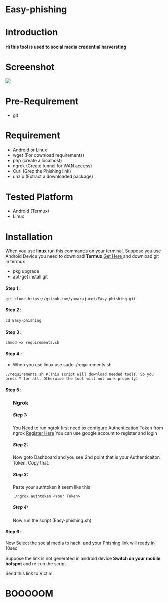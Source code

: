 # Easy-phishing
# Introduction
<h4>Hi this tool is used to social media credential harversting</h4>

# Screenshot
<img src="https://raw.githubusercontent.com/yuvarajucet/easy-phishing/main/Easyphishing.png"/>

# Pre-Requirement
<ul>
  <li>git</li>
</ul>

# Requirement
<ul>
  <li>Android or Linux</li>
  <li>wget (For download requirements)</li>
  <li>php (create a localhost)</li>
  <li>ngrok (Create tunnel for WAN access)</li>
  <li>Curl (Grep the Phishing link)</li>
  <li>unzip (Extract a downloaded package)</li>
</ul> 

# Tested Platform
<ul>
  <li>Android (Termux)</li>
  <li>Linux</li>
</ul>
  
# Installation
<p> When you use <b>linux</b> run this commands on your terminal. Suppose you use Android Device you need to download <b>Termux</b> <a href="https://play.google.com/store/apps/details?id=com.termux"> Get Here </a> and download git in termux</p>
  <ul>
  <li>pkg upgrade</li>
  <li>apt-get install git</li>
  </ul>
<h4>Step 1 :</h4>

```
git clone https://github.com/yuvarajucet/Easy-phishing.git
```
<h4>Step 2 :</h4>

```
cd Easy-phishing
```
<h4>Step 3 :</h4>

```
chmod +x requirements.sh
```
<h4>Step 4 :</h4>
<ul>
  <li>When you use linux use sudo ./requirements.sh</li>
</ul>

```
./requirements.sh #(This script will download needed tools, So you press Y for all, Otherwise the tool will not work properly)
```
<h4>Step 5 :</h4>
<ul>
<h3> Ngrok</h3>
<h5>Step 1:</h5>
<p>You Need to run ngrok first need to configure Authentication Token from ngrok <a href="https://dashboard.ngrok.com/signup">Register Here</a> You can use google account to register and login</p>
<h5>Step 2:</h5>
<p>Now goto Dashboard and you see 2nd point that is your Authenticaiton Token, Copy that.</p>
<h5>Step 3:</h5>
<p>Paste your authtoken it seem like this</p>

```./ngrok authtoken <Your Token> ```
<h5>Step 4:</h5>
<p>Now run the script (Easy-phishing.sh)</p>
</ul>
<h4>Step 6 :</h4>
<p>Now Select the social media to hack. and your Phishing link will ready in 10sec</p>
<p>Suppose the link is not generated in android device <b>Switch on your mobile hotspot</b> and re-run the script</p>
<p>Send this link to Victim.</p>
<h1>BOOOOOM </h1>
